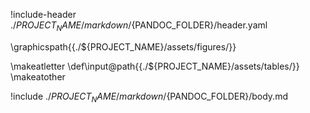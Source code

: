 !include-header ./${PROJECT_NAME}/markdown/${PANDOC_FOLDER}/header.yaml

\graphicspath{{./${PROJECT_NAME}/assets/figures/}}

\makeatletter
\def\input@path{{./${PROJECT_NAME}/assets/tables/}}
\makeatother

!include ./${PROJECT_NAME}/markdown/${PANDOC_FOLDER}/body.md
